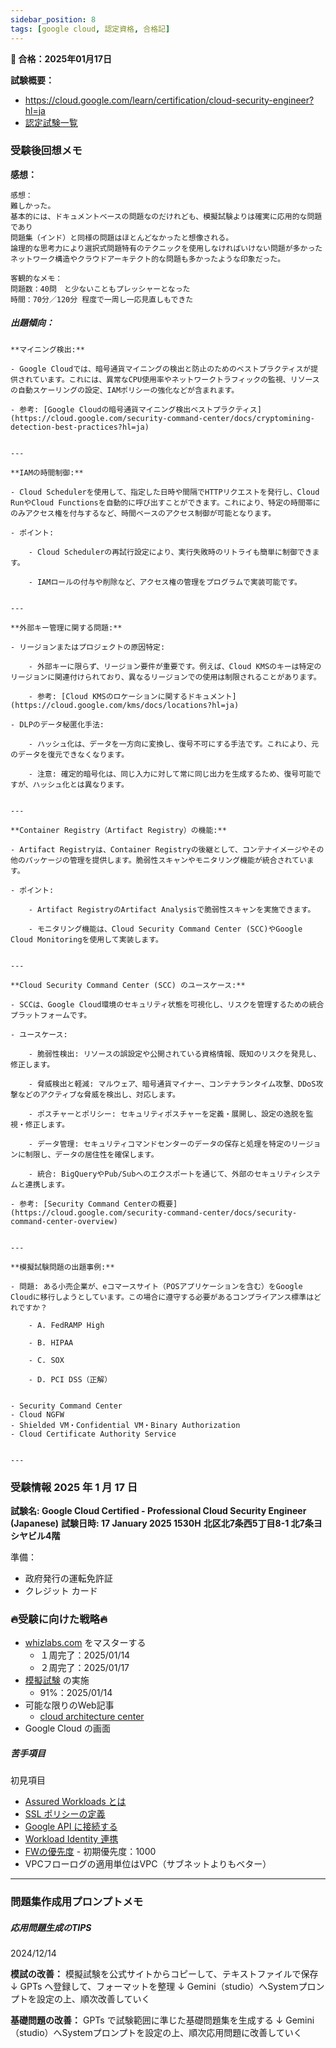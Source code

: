 ```yaml
---
sidebar_position: 8
tags: [google cloud, 認定資格, 合格記]
---
```


**🌸 合格：2025年01月17日**

**試験概要：**
- https://cloud.google.com/learn/certification/cloud-security-engineer?hl=ja
- [認定試験一覧](https://cloud.google.com/blog/topics/training-certifications/which-google-cloud-certification-exam-should-you-take?hl=en)


### 受験後回想メモ

**感想：**
```
感想：
難しかった。
基本的には、ドキュメントベースの問題なのだけれども、模擬試験よりは確実に応用的な問題であり
問題集（インド）と同様の問題はほとんどなかったと想像される。
論理的な思考力により選択式問題特有のテクニックを使用しなければいけない問題が多かった
ネットワーク構造やクラウドアーキテクト的な問題も多かったような印象だった。

客観的なメモ：
問題数：40問　と少ないこともプレッシャーとなった
時間：70分／120分 程度で一周し一応見直しもできた
```

##### 出題傾向：
```
**マイニング検出:**

- Google Cloudでは、暗号通貨マイニングの検出と防止のためのベストプラクティスが提供されています。これには、異常なCPU使用率やネットワークトラフィックの監視、リソースの自動スケーリングの設定、IAMポリシーの強化などが含まれます。
    
- 参考: [Google Cloudの暗号通貨マイニング検出ベストプラクティス](https://cloud.google.com/security-command-center/docs/cryptomining-detection-best-practices?hl=ja)
    

---

**IAMの時間制御:**

- Cloud Schedulerを使用して、指定した日時や間隔でHTTPリクエストを発行し、Cloud RunやCloud Functionsを自動的に呼び出すことができます。これにより、特定の時間帯にのみアクセス権を付与するなど、時間ベースのアクセス制御が可能となります。
    
- ポイント:
    
    - Cloud Schedulerの再試行設定により、実行失敗時のリトライも簡単に制御できます。
        
    - IAMロールの付与や削除など、アクセス権の管理をプログラムで実装可能です。
        

---

**外部キー管理に関する問題:**

- リージョンまたはプロジェクトの原因特定:
    
    - 外部キーに限らず、リージョン要件が重要です。例えば、Cloud KMSのキーは特定のリージョンに関連付けられており、異なるリージョンでの使用は制限されることがあります。
        
    - 参考: [Cloud KMSのロケーションに関するドキュメント](https://cloud.google.com/kms/docs/locations?hl=ja)
        
- DLPのデータ秘匿化手法:
    
    - ハッシュ化は、データを一方向に変換し、復号不可にする手法です。これにより、元のデータを復元できなくなります。
        
    - 注意: 確定的暗号化は、同じ入力に対して常に同じ出力を生成するため、復号可能ですが、ハッシュ化とは異なります。
        

---

**Container Registry（Artifact Registry）の機能:**

- Artifact Registryは、Container Registryの後継として、コンテナイメージやその他のパッケージの管理を提供します。脆弱性スキャンやモニタリング機能が統合されています。
    
- ポイント:
    
    - Artifact RegistryのArtifact Analysisで脆弱性スキャンを実施できます。
        
    - モニタリング機能は、Cloud Security Command Center (SCC)やGoogle Cloud Monitoringを使用して実装します。
        

---

**Cloud Security Command Center (SCC) のユースケース:**

- SCCは、Google Cloud環境のセキュリティ状態を可視化し、リスクを管理するための統合プラットフォームです。
    
- ユースケース:
    
    - 脆弱性検出: リソースの誤設定や公開されている資格情報、既知のリスクを発見し、修正します。
        
    - 脅威検出と軽減: マルウェア、暗号通貨マイナー、コンテナランタイム攻撃、DDoS攻撃などのアクティブな脅威を検出し、対応します。
        
    - ポスチャーとポリシー: セキュリティポスチャーを定義・展開し、設定の逸脱を監視・修正します。
        
    - データ管理: セキュリティコマンドセンターのデータの保存と処理を特定のリージョンに制限し、データの居住性を確保します。
        
    - 統合: BigQueryやPub/Subへのエクスポートを通じて、外部のセキュリティシステムと連携します。
        
- 参考: [Security Command Centerの概要](https://cloud.google.com/security-command-center/docs/security-command-center-overview)
    

---

**模擬試験問題の出題事例:**

- 問題: ある小売企業が、eコマースサイト（POSアプリケーションを含む）をGoogle Cloudに移行しようとしています。この場合に遵守する必要があるコンプライアンス標準はどれですか？
    
    - A. FedRAMP High
        
    - B. HIPAA
        
    - C. SOX
        
    - D. PCI DSS（正解）
        

- Security Command Center
- Cloud NGFW
- Shielded VM・Confidential VM・Binary Authorization  
- Cloud Certificate Authority Service


---
```



### 受験情報 2025 年 1 月 17 日

**試験名: Google Cloud Certified - Professional Cloud Security Engineer (Japanese)**
**試験日時: 17 January 2025 1530H**
**北区北7条西5丁目8-1 北7条ヨシヤビル4階**

準備：
- 政府発行の運転免許証
- クレジット カード
### 🔥受験に向けた戦略🔥
 
- [whizlabs.com](https://www.whizlabs.com/learn/course/google-cloud-certified-professional-cloud-security-engineer/301) をマスターする
	- １周完了：2025/01/14
	- ２周完了：2025/01/17
- [模擬試験](https://docs.google.com/forms/d/e/1FAIpQLSf4ADmZr8WnDZjIK6dWvRTel2VmsP0fJtONy6UOFjWZHe-MpQ/viewform?hl=ja) の実施
	-  91%：2025/01/14
- 可能な限りのWeb記事
	- [cloud architecture center](https://cloud.google.com/architecture?hl=ja)
- Google Cloud の画面

##### 苦手項目

初見項目
- [Assured Workloads とは](https://cloud.google.com/assured-workloads/docs/overview?hl=ja)
- [SSL ポリシーの定義](https://cloud.google.com/load-balancing/docs/ssl-policies-concepts?hl=ja#defining_an_ssl_policy)
- [Google API に接続する](https://cloud.google.com/vpc/docs/private-access-options?hl=ja#connect-google-apis)
- [Workload Identity 連携](https://cloud.google.com/iam/docs/workload-identity-federation?hl=ja)
- [FWの優先度](https://cloud.google.com/firewall/docs/firewalls?hl=ja#priority_order_for_firewall_rules) - 初期優先度：1000
- VPCフローログの適用単位はVPC（サブネットよりもベター）

---

### 問題集作成用プロンプトメモ

##### 応用問題生成のTIPS

2024/12/14 

**模試の改善：**
模擬試験を公式サイトからコピーして、テキストファイルで保存
↓
GPTs へ登録して、フォーマットを整理
↓
Gemini（studio）へSystemプロンプトを設定の上、順次改善していく

**基礎問題の改善：**
GPTs で試験範囲に準じた基礎問題集を生成する
↓
Gemini（studio）へSystemプロンプトを設定の上、順次応用問題に改善していく